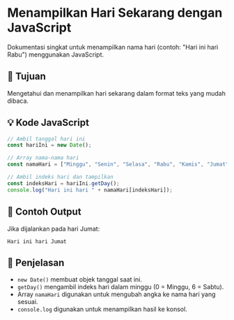 # Menampilkan Hari Sekarang dengan JavaScript

Dokumentasi singkat untuk menampilkan nama hari (contoh: "Hari ini hari Rabu") menggunakan JavaScript.

## 📌 Tujuan

Mengetahui dan menampilkan hari sekarang dalam format teks yang mudah dibaca.

## 💡 Kode JavaScript

```javascript
// Ambil tanggal hari ini
const hariIni = new Date();

// Array nama-nama hari
const namaHari = ["Minggu", "Senin", "Selasa", "Rabu", "Kamis", "Jumat", "Sabtu"];

// Ambil indeks hari dan tampilkan
const indeksHari = hariIni.getDay();
console.log("Hari ini hari " + namaHari[indeksHari]);
```

## 📝 Contoh Output

Jika dijalankan pada hari Jumat:

```
Hari ini hari Jumat
```

## 🧠 Penjelasan

- `new Date()` membuat objek tanggal saat ini.
- `getDay()` mengambil indeks hari dalam minggu (0 = Minggu, 6 = Sabtu).
- Array `namaHari` digunakan untuk mengubah angka ke nama hari yang sesuai.
- `console.log` digunakan untuk menampilkan hasil ke konsol.

